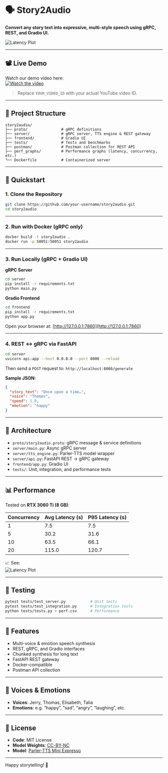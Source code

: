 # 🗣️ Story2Audio

**Convert any story text into expressive, multi-style speech using gRPC, REST, and Gradio UI.**

![Latency Plot](perf_graphs/concurrency_vs_latency.png)

---

## 📽️ Live Demo

Watch our demo video here:  
[![Watch the video](https://img.youtube.com/vi/YOUR_VIDEO_ID/0.jpg)](https://www.youtube.com/watch?v=YOUR_VIDEO_ID)

> Replace `YOUR_VIDEO_ID` with your actual YouTube video ID.

---

## 📁 Project Structure

```
story2audio/
├── proto/               # gRPC definitions
├── server/              # gRPC server, TTS engine & REST gateway
├── frontend/            # Gradio UI
├── tests/               # Tests and benchmarks
├── postman/             # Postman collection for REST API
├── perf_graphs/         # Performance graphs (latency, concurrency, etc.)
└── Dockerfile           # Containerized server
```

---

## 🚀 Quickstart

### 1. Clone the Repository

```bash
git clone https://github.com/your-username/story2audio.git
cd story2audio
```

---

### 2. Run with Docker (gRPC only)

```bash
docker build -t story2audio .
docker run -p 50051:50051 story2audio
```

---

### 3. Run Locally (gRPC + Gradio UI)

**gRPC Server**

```bash
cd server
pip install -r requirements.txt
python main.py
```

**Gradio Frontend**

```bash
cd frontend
pip install -r requirements.txt
python app.py
```

Open your browser at: [http://127.0.0.1:7860](http://127.0.0.1:7860)

---

### 4. REST ↔ gRPC via FastAPI

```bash
cd server
uvicorn api:app --host 0.0.0.0 --port 8000 --reload
```

Then send a `POST` request to: `http://localhost:8000/generate`

**Sample JSON:**

```json
{
  "story_text": "Once upon a time…",
  "voice": "Thomas",
  "speed": 1.0,
  "emotion": "happy"
}
```

---

## 🧠 Architecture

- `proto/story2audio.proto`: gRPC message & service definitions
- `server/main.py`: Async gRPC server
- `server/tts_engine.py`: Parler-TTS model wrapper
- `server/api.py`: FastAPI REST → gRPC gateway
- `frontend/app.py`: Gradio UI
- `tests/`: Unit, integration, and performance tests

---

## 📊 Performance

Tested on **RTX 3060 Ti (8 GB)**:

| Concurrency | Avg Latency (s) | P95 Latency (s) |
|-------------|------------------|------------------|
| 1           | 7.5              | 7.5              |
| 5           | 30.2             | 31.6             |
| 10          | 63.5             | 66.1             |
| 20          | 115.0            | 120.7            |

📈 See:  
![Latency Plot](perf_graphs/concurrency_vs_latency.png)

---

## 🔬 Testing

```bash
pytest tests/test_server.py           # Unit tests
pytest tests/test_integration.py      # Integration tests
python tests/tests.py > perf.csv      # Performance
```

---

## 📌 Features

- Multi-voice & emotion speech synthesis
- REST, gRPC, and Gradio interfaces
- Chunked synthesis for long text
- FastAPI REST gateway
- Docker-compatible
- Postman API collection

---

## 🎤 Voices & Emotions

- **Voices**: Jerry, Thomas, Elisabeth, Talia  
- **Emotions**: e.g. “happy”, “sad”, “angry”, “laughing”, etc.

---

## 📄 License

- **Code**: MIT License  
- **Model Weights**: [CC-BY-NC](https://creativecommons.org/licenses/by-nc/4.0/)  
- **Model**: [Parler-TTS Mini Expresso](https://huggingface.co/parler-tts/parler-tts-mini-expresso)

---

Happy storytelling! 🌟
